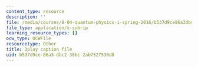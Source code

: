 ```yaml
---
content_type: resource
description: ''
file: /media/courses/8-04-quantum-physics-i-spring-2016/b537d9ce86a3dbc238bc2ab7527530d8_Mh8vUEStCQ8.srt
file_type: application/x-subrip
learning_resource_types: []
ocw_type: OCWFile
resourcetype: Other
title: 3play caption file
uid: b537d9ce-86a3-dbc2-38bc-2ab7527530d8
---
```

